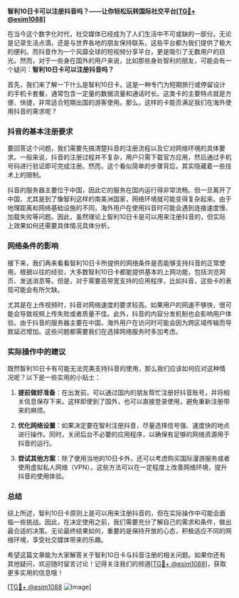 **智利10日卡可以注册抖音吗？——让你轻松玩转国际社交平台[[TG💪+ @esim1088](https://t.me/s/esim1088)]**

在当今这个数字化时代，社交媒体已经成为了人们生活中不可或缺的一部分。无论是记录生活点滴，还是与世界各地的朋友保持联系，这些平台都为我们提供了极大的便利。而抖音作为一个风靡全球的短视频分享平台，更是吸引了无数用户的目光。然而，对于一些身在国外的用户来说，比如那些身处智利的朋友，可能会有一个疑问：**智利10日卡可以注册抖音吗？**

首先，我们来了解一下什么是智利10日卡。这是一种专门为短期旅行或停留设计的手机卡套餐，通常包含一定量的数据流量和通话时长。这类卡的主要特点就是方便、快捷，非常适合短期出国的游客使用。那么，这样的卡能否满足我们在海外使用抖音的需求呢？

### 抖音的基本注册要求

要回答这个问题，我们需要先搞清楚抖音的注册流程以及它对网络环境的具体要求。一般来说，抖音的注册过程并不复杂，用户只需下载官方应用，然后通过手机号码进行验证即可完成注册。然而，这个看似简单的步骤背后，其实隐藏着一些技术上的限制。

抖音的服务器主要位于中国，因此它的服务在国内运行得非常流畅。但一旦离开了中国，尤其是到了像智利这样的南美洲国家，网络环境就可能变得复杂起来。由于地理距离和网络基础设施的不同，海外用户在使用抖音时可能会遇到连接速度慢、加载失败等问题。因此，虽然理论上智利10日卡是可以用来注册抖音的，但实际上效果如何还需要具体情况具体分析。

### 网络条件的影响

接下来，我们再来看看智利10日卡所提供的网络条件是否能够支持抖音的正常使用。根据以往的经验，大多数智利10日卡都能提供基本的上网功能，包括浏览网页、发送消息等。但是，对于需要高带宽支持的应用程序，比如抖音，这些卡的表现可能会有所欠缺。

尤其是在上传视频时，抖音对网络速度的要求较高。如果用户的网速不够快，很可能会导致视频上传失败或者质量不佳。此外，抖音的内容分发机制也会影响用户体验。由于抖音的服务器主要在中国，海外用户在访问时可能会因为跨区域传输而导致延迟增加。这些问题都需要我们在选择网络服务时多加考虑。

### 实际操作中的建议

既然智利10日卡有可能无法完美支持抖音的使用，那么我们应该如何应对这种情况呢？以下是一些实用的小贴士：

1. **提前做好准备**：在出发前，可以通过国内的朋友帮忙注册好抖音账号，并将相关信息保存下来。这样即使到了国外，也可以直接登录使用，避免重新注册带来的麻烦。
   
2. **优化网络设置**：如果决定要在智利注册抖音，尽量选择信号强、速度快的地点进行操作。同时，关闭后台不必要的应用程序，以确保有足够的网络资源用于抖音的运行。

3. **尝试其他方案**：除了使用当地的10日卡外，还可以考虑购买国际漫游服务或者使用虚拟私人网络（VPN）。这些方法可以在一定程度上改善网络环境，提升抖音的使用体验。

### 总结

综上所述，智利10日卡原则上是可以用来注册抖音的，但在实际操作中可能会面临一些挑战。因此，在决定使用之前，我们需要充分了解自己的需求和条件，做出最合适的决策。无论最终结果如何，重要的是保持开放的心态，积极适应不同的网络环境，享受社交媒体带来的乐趣。

希望这篇文章能为大家解答关于智利10日卡与抖音注册的相关问题。如果你还有其他疑问，欢迎随时留言讨论！记得关注我们的频道[[TG💪+ @esim1088](https://t.me/s/esim1088)]，获取更多实用的信息哦！

[[TG💪+ @esim1088](https://t.me/s/esim1088) ![Image](https://i.postimg.cc/4NQfJmqS/Snipaste-2025-05-13-00-14-12.png)]